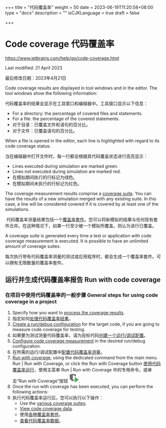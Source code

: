 +++
title = "代码覆盖率"
weight = 50
date = 2023-06-19T11:20:58+08:00
type = "docs"
description = ""
isCJKLanguage = true
draft = false

+++
# Code coverage﻿ 代码覆盖率

https://www.jetbrains.com/help/go/code-coverage.html

Last modified: 21 April 2023

最后修改日期：2023年4月21日

Code coverage results are displayed in tool windows and in the editor. The tool windows show the following information:

​	代码覆盖率的结果会显示在工具窗口和编辑器中。工具窗口显示以下信息： 

- For a directory: the percentage of covered files and statements.
- For a file: the percentage of the covered statements.
- 对于目录：已覆盖文件和语句的百分比。
- 对于文件：已覆盖语句的百分比。

When a file is opened in the editor, each line is highlighted with regard to its code coverage status:

​	当在编辑器中打开文件时，每一行都会根据其代码覆盖状态进行高亮显示： 

- Lines executed during simulation are marked green.
- Lines not executed during simulation are marked red.
- 在模拟期间执行的行标记为绿色。
- 在模拟期间未执行的行标记为红色。

The coverage measurement results comprise a [coverage suite](https://www.jetbrains.com/help/go/switching-between-code-coverage-suites.html). You can have the results of a new simulation merged with any existing suite. In this case, a line will be considered covered if it is covered by at least one of the simulations.

​	代码覆盖率测量结果包括一个[覆盖率套件](https://www.jetbrains.com/help/go/switching-between-code-coverage-suites.html)。您可以将新模拟的结果与任何现有套件合并。在这种情况下，如果一行至少被一个模拟所覆盖，则认为该行已覆盖。

A coverage suite is generated every time a test or application with code coverage measurement is executed. It is possible to have an unlimited amount of coverage suites.

​	每次执行带有代码覆盖率测量的测试或应用程序时，都会生成一个覆盖率套件。可以拥有无限数量的覆盖率套件。

## 运行并生成代码覆盖率报告 Run with code coverage﻿

### 在项目中使用代码覆盖率的一般步骤   General steps for using code coverage in a project﻿

1. Specify how you want to [process the coverage results](https://www.jetbrains.com/help/go/configuring-code-coverage-measurement.html#cov_suites).
2. 指定如何[处理代码覆盖率结果](https://www.jetbrains.com/help/go/configuring-code-coverage-measurement.html#cov_suites)。
3. [Create a run/debug configuration](https://www.jetbrains.com/help/go/run-debug-configuration.html#run-debug-configuration-templates-for-tests) for the target code, if you are going to measure code coverage for testing.
4. 如果要为测试测量代码覆盖率，请为目标代码[创建一个运行/调试配置](https://www.jetbrains.com/help/go/run-debug-configuration.html#run-debug-configuration-templates-for-tests)。
5. [Configure code coverage measurement](https://www.jetbrains.com/help/go/configuring-code-coverage-measurement.html) in the desired run/debug configuration.
6. 在所需的运行/调试配置中[配置代码覆盖率测量](https://www.jetbrains.com/help/go/configuring-code-coverage-measurement.html)。
7. [Run with coverage](https://www.jetbrains.com/help/go/running-test-with-coverage.html), using the dedicated command from the main menu Run | Run with Coverage, or click the Run with Coverage button [使用代码覆盖率运行](https://www.jetbrains.com/help/go/running-test-with-coverage.html)，使用主菜单 Run | Run with Coverage 中的专用命令，或单击“Run with Coverage”按钮 ![the Run with Coverage button](index_img/app.general.runWithCoverage.svg).
8. Once the run with coverage has been executed, you can perform the following actions:
9. 执行代码覆盖率运行后，您可以执行以下操作：
   - Use the [various coverage suites](https://www.jetbrains.com/help/go/switching-between-code-coverage-suites.html).
   - [View code coverage data](https://www.jetbrains.com/help/go/switching-between-code-coverage-suites.html).
   - 使用[各种覆盖率套件](https://www.jetbrains.com/help/go/switching-between-code-coverage-suites.html)。
   - [查看代码覆盖率数据](https://www.jetbrains.com/help/go/switching-between-code-coverage-suites.html)。